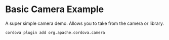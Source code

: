 Basic Camera Example
===

A super simple camera demo. Allows you to take from the camera or library.

    cordova plugin add org.apache.cordova.camera

